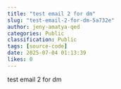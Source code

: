 ```yaml
---
title: "test email 2 for dm"
slug: "test-email-2-for-dm-5a732e"
author: jeny-amatya-qed
categories: Public
classification: Public
tags: [source-code]
date: 2025-07-04 01:13:39 
likes: 0
---
```


test email 2 for dm
